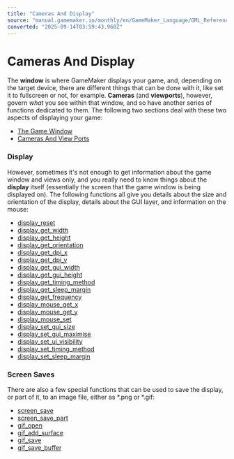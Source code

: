 ```yaml
---
title: "Cameras And Display"
source: "manual.gamemaker.io/monthly/en/GameMaker_Language/GML_Reference/Cameras_And_Display/Cameras_And_Display.htm"
converted: "2025-09-14T03:59:43.968Z"
---
```


# Cameras And Display

The **window** is where GameMaker displays your game, and, depending on the target device, there are different things that can be done with it, like set it to fullscreen or not, for example. **Cameras** (and **viewports**), however, govern _what_ you see within that window, and so have another series of functions dedicated to them. The following two sections deal with these two aspects of displaying your game:

-   [The Game Window](../../../../../../GameMaker_Language/GML_Reference/Cameras_And_Display/The_Game_Window/The_Game_Window.md)
-   [Cameras And View Ports](Cameras_And_Viewports/Cameras_And_View_Ports.md)

### Display

However, sometimes it's not enough to get information about the game window and views only, and you really need to know things about the **display** itself (essentially the screen that the game window is being displayed on). The following functions all give you details about the size and orientation of the display, details about the GUI layer, and information on the mouse:

-   [display\_reset](../../../../../../GameMaker_Language/GML_Reference/Cameras_And_Display/display_reset.md)
-   [display\_get\_width](display_get_width.md)
-   [display\_get\_height](display_get_height.md)
-   [display\_get\_orientation](../../../../../../GameMaker_Language/GML_Reference/Cameras_And_Display/display_get_orientation.md)
-   [display\_get\_dpi\_x](display_get_dpi_x.md)
-   [display\_get\_dpi\_y](display_get_dpi_y.md)
-   [display\_get\_gui\_width](../../../../../../GameMaker_Language/GML_Reference/Cameras_And_Display/display_get_gui_width.md)
-   [display\_get\_gui\_height](display_get_gui_height.md)
-   [display\_get\_timing\_method](display_get_timing_method.md)
-   [display\_get\_sleep\_margin](../../../../../../GameMaker_Language/GML_Reference/Cameras_And_Display/display_get_sleep_margin.md)
-   [display\_get\_frequency](display_get_frequency.md)
-   [display\_mouse\_get\_x](display_mouse_get_x.md)
-   [display\_mouse\_get\_y](../../../../../../GameMaker_Language/GML_Reference/Cameras_And_Display/display_mouse_get_y.md)
-   [display\_mouse\_set](display_mouse_set.md)
-   [display\_set\_gui\_size](display_set_gui_size.md)
-   [display\_set\_gui\_maximise](display_set_gui_maximise.md)
-   [display\_set\_ui\_visibility](../../../../../../GameMaker_Language/GML_Reference/Cameras_And_Display/display_set_ui_visibility.md)
-   [display\_set\_timing\_method](display_set_timing_method.md)
-   [display\_set\_sleep\_margin](display_set_sleep_margin.md)

### Screen Saves

There are also a few special functions that can be used to save the display, or part of it, to an image file, either as \*.png or \*.gif:

-   [screen\_save](../../../../../../GameMaker_Language/GML_Reference/Cameras_And_Display/screen_save.md)
-   [screen\_save\_part](screen_save_part.md)
-   [gif\_open](gif_open.md)
-   [gif\_add\_surface](../../../../../../GameMaker_Language/GML_Reference/Cameras_And_Display/gif_add_surface.md)
-   [gif\_save](gif_save.md)
-   [gif\_save\_buffer](gif_save_buffer.md)